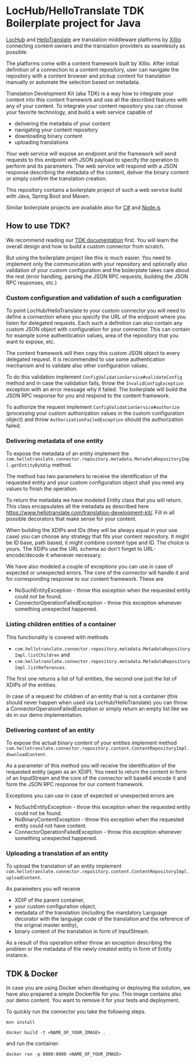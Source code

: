 # LocHub/HelloTranslate TDK Boilerplate project for Java

[LocHub](https://lochub.com) and [HelloTranslate](https://hellotranslate.com) are translation middleware platforms by [Xillio](https://xillio.com) connecting content owners and the translation providers as seamlessly as possible.

The platforms come with a content framework built by Xillio. After initial definition of a connection to a content repository, user can navigate the repository with a content browser and pickup content for translation manually or automate the selection based on metadata.

Translation Development Kit (aka TDK) is a way how to integrate your content into this content framework and use all the described features with any of your content. To integrate your content repository you can choose your favorite technology, and build a web service capable of

* delivering the metadata of your content
* navigating your content repository
* downloading binary content
* uploading translations

Your web service will expose an endpoint and the framework will send requests to this endpoint with JSON payload to specify the operation to perform and its parameters. The web service will respond with a JSON response describing the metadata of the content, deliver the binary content or simply confirm the translation creation.

This repository contains a boilerplate project of such a web service build with Java, Spring Boot and Maven.

Similar boilerplate projects are available also for [C#](https://github.com/xillio/TDK-Boilerplate-CSharp)
and [Node.js](https://github.com/xillio/TDK-Boilerplate-Node)

## How to use TDK?

We recommend reading our [TDK documentation](https://www.hellotranslate.com/translation-development-kit/) first. You will learn the overall design and how to build a custom connector from scratch.

But using the boilerplate project like this is much easier. You need to implement only the communication with your repository and optionally also validation of your custom configuration and the boilerplate takes care about the rest (error handling, parsing the JSON RPC requests, building the JSON RPC responses, etc.) 

### Custom configuration and validation of such a configuration

To point LocHub/HelloTranslate to your custom connector you will need to define a connection where you specify the URL of the endpoint where you listen for delegated requests. Each such a definition can also contain any custom JSON object with configuration for your connector. This can contain for example some authentication values, area of the repository that you want to expose, etc.

The content framework will then copy this custom JSON object to every delegated request. It is recommended to use some authentication mechanism and to validate also other configuration values.

To do this validation implement `ConfigValidationService#validateConfig` method and in case the validation fails, throw the `InvalidConfigException` exception with an error message why it failed. The boilerplate will build the JSON RPC response for you and respond to the content framework.

To authorize the request implement `ConfigValidationService#authorize` (processing your custom authorization values in the custom configuration object) and throw `AuthorizationFailedException` should the authorization failed. 

### Delivering metadata of one entity

To expose the metadata of an entity implement the `com.hellotranslate.connector.repository.metadata.MetadataRepositoryImpl.getEntityByXdip` method.

The method has two parameters to receive the identification of the requested entity and your custom configuration object shall you need any values to finish the operation.

To return the metadata we have modeled Entity class that you will return. This class encapsulates all the metadata as described here https://www.hellotranslate.com/translation-development-kit/. Fill in all possible decorators that make sense for your content.

When building the XDIPs and IDs (they will be always equal in your use case) you can choose any strategy that fits your content repository. It might be ID base, path based, it might combine content type and ID. The choice is yours. The XDIPs use the URL schema so don't forget to URL-encode/decode it whenever necessary.

We have also modeled a couple of exceptions you can use in case of expected or unexpected errors. The core of the connector will handle it and for corresponding response to our content framework. These are

- NoSuchEntityException - throw this exception when the requested entity could not be found.
- ConnectorOperationFailedException - throw this exception whenever something unexpected happened.

### Listing children entities of a container

This functionality is covered with methods

- `com.hellotranslate.connector.repository.metadata.MetadataRepositoryImpl.listChildren` and
- `com.hellotranslate.connector.repository.metadata.MetadataRepositoryImpl.listReferences`.

The first one returns a list of full entities, the second one just the list of XDIPs of the entities.

In case of a request for children of an entity that is not a container (this should never happen when used via LocHub/HelloTranslate) you can throw a ConnectorOperationFailedException or simply return an empty list like we do in our demo implementation.

### Delivering content of an entity

To expose the actual binary content of your entities implement method `com.hellotranslate.connector.repository.content.ContentRepositoryImpl.downloadContent`.

As a parameter of this method you will receive the identification of the requested entity (again as an XDIP). You need to return the content in form of an InputStream and the core of the connector will base64 encode it and form the JSON RPC response for our content framework.  

Exceptions you can use in case of expected or unexpected errors are

- NoSuchEntityException - throw this exception when the requested entity could not be found.
- NoBinaryContentException - throw this exception when the requested entity could not have content.
- ConnectorOperationFailedException - throw this exception whenever something unexpected happened.

### Uploading a translation of an entity

To upload the translation of an entity implement `com.hellotranslate.connector.repository.content.ContentRepositoryImpl.uploadContent`.

As parameters you will receive

- XDIP of the parent container,
- your custom configuration object,
- metadata of the translation (including the mandatory Language decorator with the language code of the translation and the reference of the original master entity),
- binary content of the translation in form of InputStream.

As a result of this operation either throw an exception describing the problem or the metadata of the newly created entity in form of Entity instance.

## TDK & Docker

In case you are using Docker when developing or deploying the solution, we have also prepared a simple Dockerfile for you. This image contains also our demo content. You want to remove it for your tests and deployment.

To quickly run the connector you take the following steps.

```
mvn install
```

```
docker build -t <NAME_OF_YOUR_IMAGE> .
```

and run the container:

```
docker run -p 8080:8080 <NAME_OF_YOUR_IMAGE>
```

